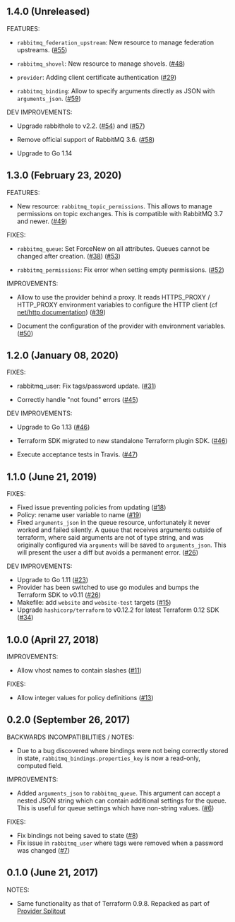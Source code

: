 ## 1.4.0 (Unreleased)

FEATURES:

* `rabbitmq_federation_upstream`: New resource to manage federation upstreams.
  ([#55](https://github.com/terraform-providers/terraform-provider-rabbitmq/pull/55))

* `rabbitmq_shovel`: New resource to manage shovels.
  ([#48](https://github.com/terraform-providers/terraform-provider-rabbitmq/pull/48))

* `provider`: Adding client certificate authentication
  ([#29](https://github.com/terraform-providers/terraform-provider-rabbitmq/pull/29))

* `rabbitmq_binding`: Allow to specify arguments directly as JSON with `arguments_json`.
  ([#59](https://github.com/terraform-providers/terraform-provider-rabbitmq/pull/59))

DEV IMPROVEMENTS:

* Upgrade rabbithole to v2.2.
  ([#54](https://github.com/terraform-providers/terraform-provider-rabbitmq/pull/54)) and ([#57](https://github.com/terraform-providers/terraform-provider-rabbitmq/pull/57))

* Remove official support of RabbitMQ 3.6.
  ([#58](https://github.com/terraform-providers/terraform-provider-rabbitmq/pull/58))

* Upgrade to Go 1.14

## 1.3.0 (February 23, 2020)

FEATURES:

* New resource: ``rabbitmq_topic_permissions``. This allows to manage permissions on topic exchanges.
  This is compatible with RabbitMQ 3.7 and newer.
  ([#49](https://github.com/terraform-providers/terraform-provider-rabbitmq/pull/49))

FIXES:

* ``rabbitmq_queue``: Set ForceNew on all attributes. Queues cannot be changed after creation.
  ([#38](https://github.com/terraform-providers/terraform-provider-rabbitmq/pull/38))
  ([#53](https://github.com/terraform-providers/terraform-provider-rabbitmq/pull/53))

* ``rabbitmq_permissions``: Fix error when setting empty permissions.
  ([#52](https://github.com/terraform-providers/terraform-provider-rabbitmq/pull/52))

IMPROVEMENTS:

* Allow to use the provider behind a proxy.
  It reads HTTPS_PROXY / HTTP_PROXY environment variables to configure the HTTP client (cf [net/http documentation](https://godoc.org/net/http#ProxyFromEnvironment))
  ([#39](https://github.com/terraform-providers/terraform-provider-rabbitmq/pull/39))

* Document the configuration of the provider with environment variables.
  ([#50](https://github.com/terraform-providers/terraform-provider-rabbitmq/pull/50))

## 1.2.0 (January 08, 2020)

FIXES:

* rabbitmq_user: Fix tags/password update.
  ([#31](https://github.com/terraform-providers/terraform-provider-rabbitmq/issues/31))

* Correctly handle "not found" errors
  ([#45](https://github.com/terraform-providers/terraform-provider-rabbitmq/issues/45))

DEV IMPROVEMENTS:

* Upgrade to Go 1.13
  ([#46](https://github.com/terraform-providers/terraform-provider-rabbitmq/issues/46))

* Terraform SDK migrated to new standalone Terraform plugin SDK.
  ([#46](https://github.com/terraform-providers/terraform-provider-rabbitmq/issues/46))

* Execute acceptance tests in Travis.
  ([#47](https://github.com/terraform-providers/terraform-provider-rabbitmq/issues/47))


## 1.1.0 (June 21, 2019)

FIXES:

* Fixed issue preventing policies from updating ([#18](https://github.com/terraform-providers/terraform-provider-rabbitmq/issues/18))
* Policy: rename user variable to name ([#19](https://github.com/terraform-providers/terraform-provider-rabbitmq/issues/19))
* Fixed `arguments_json` in the queue resource, unfortunately it never worked and failed silently. A queue that receives arguments outside of terraform, where said arguments are not of type string, and was originally configured via `arguments` will be saved to `arguments_json`. This will present the user a diff but avoids a permanent error. ([#26](https://github.com/terraform-providers/terraform-provider-rabbitmq/issues/26))

DEV IMPROVEMENTS:

* Upgrade to Go 1.11 ([#23](https://github.com/terraform-providers/terraform-provider-rabbitmq/issues/23))
* Provider has been switched to use go modules and bumps the Terraform SDK to v0.11 ([#26](https://github.com/terraform-providers/terraform-provider-rabbitmq/issues/26))
* Makefile: add `website` and `website-test` targets ([#15](https://github.com/terraform-providers/terraform-provider-rabbitmq/issues/15))
* Upgrade `hashicorp/terraform` to v0.12.2 for latest Terraform 0.12 SDK ([#34](https://github.com/terraform-providers/terraform-provider-rabbitmq/issues/34))

## 1.0.0 (April 27, 2018)

IMPROVEMENTS:

* Allow vhost names to contain slashes ([#11](https://github.com/terraform-providers/terraform-provider-rabbitmq/issues/11))

FIXES:

* Allow integer values for policy definitions ([#13](https://github.com/terraform-providers/terraform-provider-rabbitmq/issues/13))

## 0.2.0 (September 26, 2017)

BACKWARDS INCOMPATIBILITIES / NOTES:

* Due to a bug discovered where bindings were not being correctly stored in state, `rabbitmq_bindings.properties_key` is now a read-only, computed field.

IMPROVEMENTS:

* Added `arguments_json` to `rabbitmq_queue`. This argument can accept a nested JSON string which can contain additional settings for the queue. This is useful for queue settings which have non-string values. ([#6](https://github.com/terraform-providers/terraform-provider-rabbitmq/issues/6))

FIXES:

* Fix bindings not being saved to state ([#8](https://github.com/terraform-providers/terraform-provider-rabbitmq/issues/8))
* Fix issue in `rabbitmq_user` where tags were removed when a password was changed ([#7](https://github.com/terraform-providers/terraform-provider-rabbitmq/issues/7))

## 0.1.0 (June 21, 2017)

NOTES:

* Same functionality as that of Terraform 0.9.8. Repacked as part of [Provider Splitout](https://www.hashicorp.com/blog/upcoming-provider-changes-in-terraform-0-10/)
